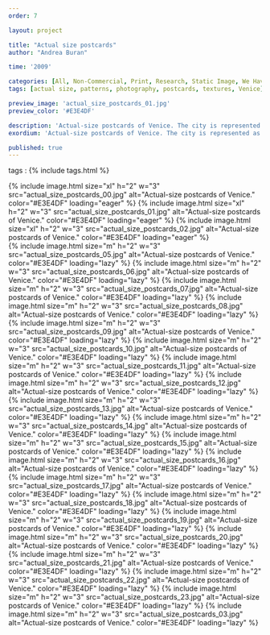 ```yaml
---
order: 7

layout: project

title: "Actual size postcards"
author: "Andrea Buran"

time: '2009'

categories: [All, Non-Commercial, Print, Research, Static Image, We Have IUAV]
tags: [actual size, patterns, photography, postcards, textures, Venice]

preview_image: 'actual_size_postcards_01.jpg'
preview_color: '#E3E4DF'

description: 'Actual-size postcards of Venice. The city is represented as a pattern of various textures.'
exordium: 'Actual-size postcards of Venice. The city is represented as a pattern of various textures.'

published: true
---
```


tags
: {% include tags.html %}

<div class="figures">
  {% include image.html
    size="xl"
    h="2" w="3"
    src="actual_size_postcards_00.jpg"
    alt="Actual-size postcards of Venice."
    color="#E3E4DF"
    loading="eager"
  %}
  {% include image.html
    size="xl"
    h="2" w="3"
    src="actual_size_postcards_01.jpg"
    alt="Actual-size postcards of Venice."
    color="#E3E4DF"
    loading="eager"
  %}
  {% include image.html
    size="xl"
    h="2" w="3"
    src="actual_size_postcards_02.jpg"
    alt="Actual-size postcards of Venice."
    color="#E3E4DF"
    loading="eager"
  %}
</div>

<div class="figures">
  {% include image.html
    size="m"
    h="2" w="3"
    src="actual_size_postcards_05.jpg"
    alt="Actual-size postcards of Venice."
    color="#E3E4DF"
    loading="lazy"
  %}
  {% include image.html
    size="m"
    h="2" w="3"
    src="actual_size_postcards_06.jpg"
    alt="Actual-size postcards of Venice."
    color="#E3E4DF"
    loading="lazy"
  %}
  {% include image.html
    size="m"
    h="2" w="3"
    src="actual_size_postcards_07.jpg"
    alt="Actual-size postcards of Venice."
    color="#E3E4DF"
    loading="lazy"
  %}
  {% include image.html
    size="m"
    h="2" w="3"
    src="actual_size_postcards_08.jpg"
    alt="Actual-size postcards of Venice."
    color="#E3E4DF"
    loading="lazy"
  %}
  {% include image.html
    size="m"
    h="2" w="3"
    src="actual_size_postcards_09.jpg"
    alt="Actual-size postcards of Venice."
    color="#E3E4DF"
    loading="lazy"
  %}
  {% include image.html
    size="m"
    h="2" w="3"
    src="actual_size_postcards_10.jpg"
    alt="Actual-size postcards of Venice."
    color="#E3E4DF"
    loading="lazy"
  %}
  {% include image.html
    size="m"
    h="2" w="3"
    src="actual_size_postcards_11.jpg"
    alt="Actual-size postcards of Venice."
    color="#E3E4DF"
    loading="lazy"
  %}
  {% include image.html
    size="m"
    h="2" w="3"
    src="actual_size_postcards_12.jpg"
    alt="Actual-size postcards of Venice."
    color="#E3E4DF"
    loading="lazy"
  %}
  {% include image.html
    size="m"
    h="2" w="3"
    src="actual_size_postcards_13.jpg"
    alt="Actual-size postcards of Venice."
    color="#E3E4DF"
    loading="lazy"
  %}
  {% include image.html
    size="m"
    h="2" w="3"
    src="actual_size_postcards_14.jpg"
    alt="Actual-size postcards of Venice."
    color="#E3E4DF"
    loading="lazy"
  %}
  {% include image.html
    size="m"
    h="2" w="3"
    src="actual_size_postcards_15.jpg"
    alt="Actual-size postcards of Venice."
    color="#E3E4DF"
    loading="lazy"
  %}
  {% include image.html
    size="m"
    h="2" w="3"
    src="actual_size_postcards_16.jpg"
    alt="Actual-size postcards of Venice."
    color="#E3E4DF"
    loading="lazy"
  %}
  {% include image.html
    size="m"
    h="2" w="3"
    src="actual_size_postcards_17.jpg"
    alt="Actual-size postcards of Venice."
    color="#E3E4DF"
    loading="lazy"
  %}
  {% include image.html
    size="m"
    h="2" w="3"
    src="actual_size_postcards_18.jpg"
    alt="Actual-size postcards of Venice."
    color="#E3E4DF"
    loading="lazy"
  %}
  {% include image.html
    size="m"
    h="2" w="3"
    src="actual_size_postcards_19.jpg"
    alt="Actual-size postcards of Venice."
    color="#E3E4DF"
    loading="lazy"
  %}
  {% include image.html
    size="m"
    h="2" w="3"
    src="actual_size_postcards_20.jpg"
    alt="Actual-size postcards of Venice."
    color="#E3E4DF"
    loading="lazy"
  %}
  {% include image.html
    size="m"
    h="2" w="3"
    src="actual_size_postcards_21.jpg"
    alt="Actual-size postcards of Venice."
    color="#E3E4DF"
    loading="lazy"
  %}
  {% include image.html
    size="m"
    h="2" w="3"
    src="actual_size_postcards_22.jpg"
    alt="Actual-size postcards of Venice."
    color="#E3E4DF"
    loading="lazy"
  %}
  {% include image.html
    size="m"
    h="2" w="3"
    src="actual_size_postcards_23.jpg"
    alt="Actual-size postcards of Venice."
    color="#E3E4DF"
    loading="lazy"
  %}
  {% include image.html
    size="m"
    h="2" w="3"
    src="actual_size_postcards_03.jpg"
    alt="Actual-size postcards of Venice."
    color="#E3E4DF"
    loading="lazy"
  %}
</div>
